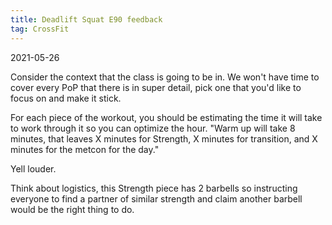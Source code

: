 ```yaml
---
title: Deadlift Squat E90 feedback
tag: CrossFit
---
```


2021-05-26

Consider the context that the class is going to be in. We won't have time to cover every PoP that there is in super detail, pick one that you'd like to focus on and make it stick.

For each piece of the workout, you should be estimating the time it will take to work through it so you can optimize the hour. "Warm up will take 8 minutes, that leaves X minutes for Strength, X minutes for transition, and X minutes for the metcon for the day."

Yell louder.

Think about logistics, this Strength piece has 2 barbells so instructing everyone to find a partner of similar strength and claim another barbell would be the right thing to do.